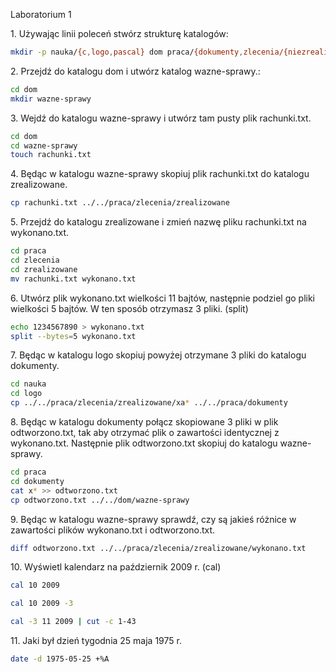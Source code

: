 Laboratorium 1

1\. Używając linii poleceń stwórz strukturę katalogów:

```sh
mkdir -p nauka/{c,logo,pascal} dom praca/{dokumenty,zlecenia/{niezrealizowane,zrealizowane}}
```

2\. Przejdź do katalogu dom i utwórz katalog wazne-sprawy.:

```sh
cd dom
mkdir wazne-sprawy
```

3\. Wejdź do katalogu wazne-sprawy i utwórz tam pusty plik rachunki.txt.

```sh
cd dom
cd wazne-sprawy
touch rachunki.txt
```

4\. Będąc w katalogu wazne-sprawy skopiuj plik rachunki.txt do katalogu zrealizowane.

```sh
cp rachunki.txt ../../praca/zlecenia/zrealizowane
```

5\. Przejdź do katalogu zrealizowane i zmień nazwę pliku rachunki.txt na wykonano.txt.

```sh
cd praca
cd zlecenia
cd zrealizowane
mv rachunki.txt wykonano.txt
```

6\. Utwórz plik wykonano.txt wielkości 11 bajtów, następnie podziel go pliki wielkości 5 bajtów.
W ten sposób otrzymasz 3 pliki. (split)

```sh
echo 1234567890 > wykonano.txt
split --bytes=5 wykonano.txt
```

7\. Będąc w katalogu logo skopiuj powyżej otrzymane 3 pliki do katalogu dokumenty.

```sh
cd nauka
cd logo
cp ../../praca/zlecenia/zrealizowane/xa* ../../praca/dokumenty
```

8\. Będąc w katalogu dokumenty połącz skopiowane 3 pliki w plik odtworzono.txt, tak aby otrzymać plik o zawartości
identycznej z wykonano.txt. Następnie plik odtworzono.txt skopiuj do katalogu wazne-sprawy.

```sh
cd praca
cd dokumenty
cat x* >> odtworzono.txt
cp odtworzono.txt ../../dom/wazne-sprawy
```

9\. Będąc w katalogu wazne-sprawy sprawdź, czy są jakieś różnice w zawartości plików wykonano.txt i odtworzono.txt.

```sh
diff odtworzono.txt ../../praca/zlecenia/zrealizowane/wykonano.txt
```

10\. Wyświetl kalendarz na październik 2009 r. (cal)

```sh
cal 10 2009

cal 10 2009 -3

cal -3 11 2009 | cut -c 1-43
```

11\. Jaki był dzień tygodnia 25 maja 1975 r.

```sh
date -d 1975-05-25 +%A
```
